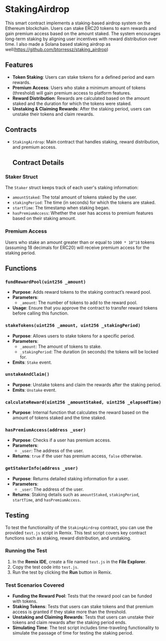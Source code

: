 # StakingAirdrop

This smart contract implements a staking-based airdrop system on the Ethereum blockchain. Users can stake ERC20 tokens to earn rewards and gain premium access based on the amount staked. The system encourages long-term staking by aligning user incentives with reward distribution over time. 
I also made a Solana based staking airdrop as well(https://github.com/btorressz/staking_airdrop) 

## Features

- **Token Staking**: Users can stake tokens for a defined period and earn rewards.
- **Premium Access**: Users who stake a minimum amount of tokens (threshold) will gain premium access to platform features.
- **Reward Distribution**: Rewards are calculated based on the amount staked and the duration for which the tokens were staked.
- **Unstaking & Claiming Rewards**: After the staking period, users can unstake their tokens and claim rewards.

## Contracts

- `StakingAirdrop`: Main contract that handles staking, reward distribution, and premium access.

  ## Contract Details

### Staker Struct

The `Staker` struct keeps track of each user's staking information:

- `amountStaked`: The total amount of tokens staked by the user.
- `stakingPeriod`: The time (in seconds) for which the tokens are staked.
- `startTime`: The timestamp when staking began.
- `hasPremiumAccess`: Whether the user has access to premium features based on their staking amount.

### Premium Access

Users who stake an amount greater than or equal to `1000 * 10^18` tokens (assuming 18 decimals for ERC20) will receive premium access for the staking period.

## Functions

### `fundRewardPool(uint256 _amount)`
- **Purpose**: Adds reward tokens to the staking contract’s reward pool.
- **Parameters**:
  - `_amount`: The number of tokens to add to the reward pool.
- **Usage**: Ensure that you approve the contract to transfer reward tokens before calling this function.

### `stakeTokens(uint256 _amount, uint256 _stakingPeriod)`
- **Purpose**: Allows users to stake tokens for a specific period.
- **Parameters**:
  - `_amount`: The amount of tokens to stake.
  - `_stakingPeriod`: The duration (in seconds) the tokens will be locked for.
- **Emits**: `Stake` event.

### `unstakeAndClaim()`
- **Purpose**: Unstake tokens and claim the rewards after the staking period.
- **Emits**: `Unstake` event.

### `calculateReward(uint256 _amountStaked, uint256 _elapsedTime)`
- **Purpose**: Internal function that calculates the reward based on the amount of tokens staked and the time staked.

### `hasPremiumAccess(address _user)`
- **Purpose**: Checks if a user has premium access.
- **Parameters**:
  - `_user`: The address of the user.
- **Returns**: `true` if the user has premium access, `false` otherwise.

### `getStakerInfo(address _user)`
- **Purpose**: Returns detailed staking information for a user.
- **Parameters**:
  - `_user`: The address of the user.
- **Returns**: Staking details such as `amountStaked`, `stakingPeriod`, `startTime`, and `hasPremiumAccess`.

## Testing

To test the functionality of the `StakingAirdrop` contract, you can use the provided `test.js` script in Remix. This test script covers key contract functions such as staking, reward distribution, and unstaking.

### Running the Test

1. In the **Remix IDE**, create a file named `test.js` in the **File Explorer**.
2. Copy the test code into `test.js`.
3. Run the test by clicking the **Run** button in Remix.

### Test Scenarios Covered

- **Funding the Reward Pool**: Tests that the reward pool can be funded with tokens.
- **Staking Tokens**: Tests that users can stake tokens and that premium access is granted if they stake more than the threshold.
- **Unstaking and Claiming Rewards**: Tests that users can unstake their tokens and claim rewards after the staking period ends.
- **Simulating Time**: The test script includes time-traveling functionality to simulate the passage of time for testing the staking period.
